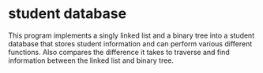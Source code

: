 # student database
This program implements a singly linked list and a binary tree into a student database that stores student information and can perform various different functions. Also compares the difference it takes to traverse and find information between the linked list and binary tree.

